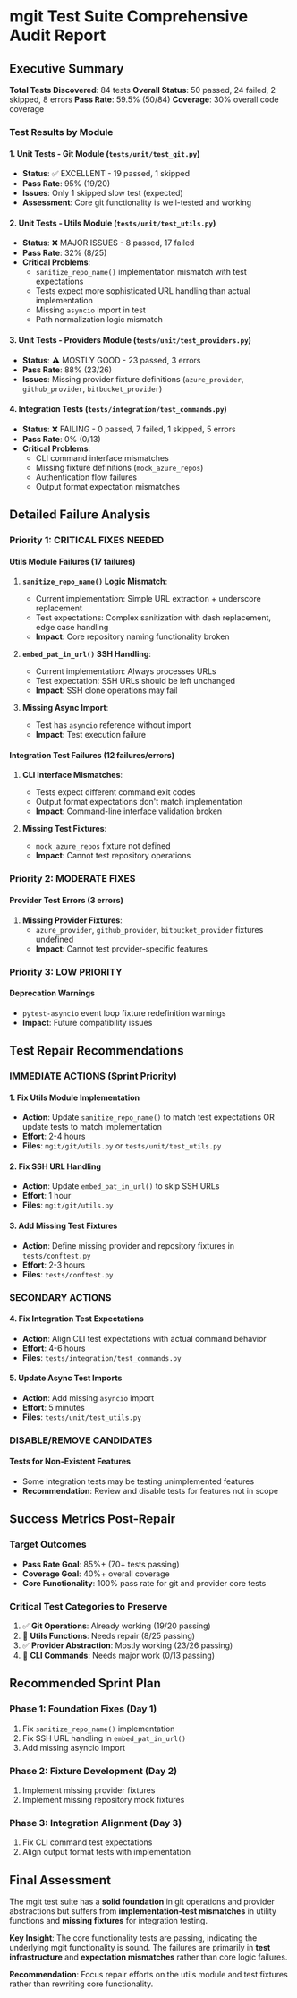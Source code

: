 # mgit Test Suite Comprehensive Audit Report

## Executive Summary

**Total Tests Discovered**: 84 tests
**Overall Status**: 50 passed, 24 failed, 2 skipped, 8 errors
**Pass Rate**: 59.5% (50/84)
**Coverage**: 30% overall code coverage

### Test Results by Module

#### 1. Unit Tests - Git Module (`tests/unit/test_git.py`)
- **Status**: ✅ EXCELLENT - 19 passed, 1 skipped
- **Pass Rate**: 95% (19/20)
- **Issues**: Only 1 skipped slow test (expected)
- **Assessment**: Core git functionality is well-tested and working

#### 2. Unit Tests - Utils Module (`tests/unit/test_utils.py`)
- **Status**: ❌ MAJOR ISSUES - 8 passed, 17 failed
- **Pass Rate**: 32% (8/25)
- **Critical Problems**:
  - `sanitize_repo_name()` implementation mismatch with test expectations
  - Tests expect more sophisticated URL handling than actual implementation
  - Missing `asyncio` import in test
  - Path normalization logic mismatch

#### 3. Unit Tests - Providers Module (`tests/unit/test_providers.py`)
- **Status**: ⚠️ MOSTLY GOOD - 23 passed, 3 errors
- **Pass Rate**: 88% (23/26)
- **Issues**: Missing provider fixture definitions (`azure_provider`, `github_provider`, `bitbucket_provider`)

#### 4. Integration Tests (`tests/integration/test_commands.py`)
- **Status**: ❌ FAILING - 0 passed, 7 failed, 1 skipped, 5 errors
- **Pass Rate**: 0% (0/13)
- **Critical Problems**:
  - CLI command interface mismatches
  - Missing fixture definitions (`mock_azure_repos`)
  - Authentication flow failures
  - Output format expectation mismatches

## Detailed Failure Analysis

### Priority 1: CRITICAL FIXES NEEDED

#### Utils Module Failures (17 failures)
1. **`sanitize_repo_name()` Logic Mismatch**:
   - Current implementation: Simple URL extraction + underscore replacement
   - Test expectations: Complex sanitization with dash replacement, edge case handling
   - **Impact**: Core repository naming functionality broken

2. **`embed_pat_in_url()` SSH Handling**:
   - Current implementation: Always processes URLs
   - Test expectation: SSH URLs should be left unchanged
   - **Impact**: SSH clone operations may fail

3. **Missing Async Import**:
   - Test has `asyncio` reference without import
   - **Impact**: Test execution failure

#### Integration Test Failures (12 failures/errors)
1. **CLI Interface Mismatches**:
   - Tests expect different command exit codes
   - Output format expectations don't match implementation
   - **Impact**: Command-line interface validation broken

2. **Missing Test Fixtures**:
   - `mock_azure_repos` fixture not defined
   - **Impact**: Cannot test repository operations

### Priority 2: MODERATE FIXES

#### Provider Test Errors (3 errors)
1. **Missing Provider Fixtures**:
   - `azure_provider`, `github_provider`, `bitbucket_provider` fixtures undefined
   - **Impact**: Cannot test provider-specific features

### Priority 3: LOW PRIORITY

#### Deprecation Warnings
- `pytest-asyncio` event loop fixture redefinition warnings
- **Impact**: Future compatibility issues

## Test Repair Recommendations

### IMMEDIATE ACTIONS (Sprint Priority)

#### 1. Fix Utils Module Implementation
- **Action**: Update `sanitize_repo_name()` to match test expectations OR update tests to match implementation
- **Effort**: 2-4 hours
- **Files**: `mgit/git/utils.py` or `tests/unit/test_utils.py`

#### 2. Fix SSH URL Handling
- **Action**: Update `embed_pat_in_url()` to skip SSH URLs
- **Effort**: 1 hour
- **Files**: `mgit/git/utils.py`

#### 3. Add Missing Test Fixtures
- **Action**: Define missing provider and repository fixtures in `tests/conftest.py`
- **Effort**: 2-3 hours
- **Files**: `tests/conftest.py`

### SECONDARY ACTIONS

#### 4. Fix Integration Test Expectations
- **Action**: Align CLI test expectations with actual command behavior
- **Effort**: 4-6 hours
- **Files**: `tests/integration/test_commands.py`

#### 5. Update Async Test Imports
- **Action**: Add missing `asyncio` import
- **Effort**: 5 minutes
- **Files**: `tests/unit/test_utils.py`

### DISABLE/REMOVE CANDIDATES

#### Tests for Non-Existent Features
- Some integration tests may be testing unimplemented features
- **Recommendation**: Review and disable tests for features not in scope

## Success Metrics Post-Repair

### Target Outcomes
- **Pass Rate Goal**: 85%+ (70+ tests passing)
- **Coverage Goal**: 40%+ overall coverage
- **Core Functionality**: 100% pass rate for git and provider core tests

### Critical Test Categories to Preserve
1. ✅ **Git Operations**: Already working (19/20 passing)
2. 🔧 **Utils Functions**: Needs repair (8/25 passing)
3. ✅ **Provider Abstraction**: Mostly working (23/26 passing)
4. 🔧 **CLI Commands**: Needs major work (0/13 passing)

## Recommended Sprint Plan

### Phase 1: Foundation Fixes (Day 1)
1. Fix `sanitize_repo_name()` implementation
2. Fix SSH URL handling in `embed_pat_in_url()`
3. Add missing asyncio import

### Phase 2: Fixture Development (Day 2)
1. Implement missing provider fixtures
2. Implement missing repository mock fixtures

### Phase 3: Integration Alignment (Day 3)
1. Fix CLI command test expectations
2. Align output format tests with implementation

## Final Assessment

The mgit test suite has a **solid foundation** in git operations and provider abstractions but suffers from **implementation-test mismatches** in utility functions and **missing fixtures** for integration testing.

**Key Insight**: The core functionality tests are passing, indicating the underlying mgit functionality is sound. The failures are primarily in **test infrastructure** and **expectation mismatches** rather than core logic failures.

**Recommendation**: Focus repair efforts on the utils module and test fixtures rather than rewriting core functionality.